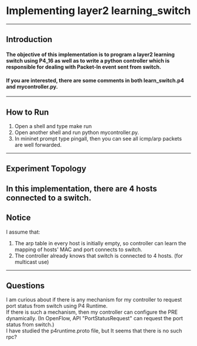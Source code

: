 # Implementing layer2 learning_switch  
---
## Introduction   

#### The objective of this implementation is to program a layer2 learning switch using P4_16 as well as to write a python controller which is responsible for dealing with Packet-In event sent from switch.   
#### If you are interested, there are some comments in both learn_switch.p4 and mycontroller.py. 
---
## How to Run 
1. Open a shell and type make run  
2. Open another shell and run python mycontroller.py.  
3. In mininet prompt type pingall, then you can see all icmp/arp packets are well forwarded.  
---
## Experiment Topology  
In this implementation, there are 4 hosts connected to a switch.  
---
## Notice 
I assume that: 
1. The arp table in every host is initially empty, so controller can learn the mapping of hosts' MAC and port connects to switch. 
2. The controller already knows that switch is connected to 4 hosts. (for multicast use)  
---
## Questions 
I am curious about if there is any mechanism for my controller to request port status from switch using P4 Runtime.  
If there is such a mechanism, then my controller can configure the PRE dynamically.
(In OpenFlow, API "PortStatusRequest" can request the port status from switch.)  
I have studied the p4runtime.proto file, but It seems that there is no such rpc?
